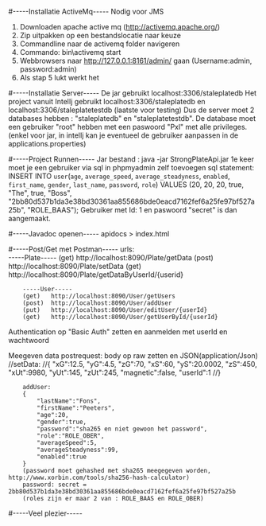 #-----Installatie ActiveMq-----
Nodig voor JMS
1) Downloaden apache active mq (http://activemq.apache.org/)
2) Zip uitpakken op een bestandslocatie naar keuze
3) Commandline naar de activemq folder navigeren
4) Commando: bin\activemq start
5) Webbrowsers naar http://127.0.0.1:8161/admin/ gaan (Username:admin, password:admin)
6) Als stap 5 lukt werkt het

#-----Installatie Server-----
De jar gebruikt localhost:3306/staleplatedb 
Het project vanuit IntelIj gebruikt localhost:3306/staleplatedb en localhost:3306/staleplatetestdb (laatste voor testing)
Dus de server moet 2 databases hebben : "staleplatedb" en "staleplatetestdb". 
De database moet een gebruiker "root" hebben met een paswoord "Pxl" met alle privileges. 
(enkel voor jar, in intelIj kan je eventueel de gebruiker aanpassen in de applications.properties)

#-----Project Runnen-----
Jar bestand : java -jar StrongPlateApi.jar
1e keer moet je een gebruiker via sql in phpmyadmin zelf toevoegen
sql statement: INSERT INTO `user`(`age`, `average_speed`, `average_steadyness`, `enabled`, `first_name`, `gender`, `last_name`, `password`, `role`) VALUES (20, 20, 20, true, "The", true, "Boss", "2bb80d537b1da3e38bd30361aa855686bde0eacd7162fef6a25fe97bf527a25b", "ROLE_BAAS");
Gebruiker met Id: 1 en paswoord "secret" is dan aangemaakt.

#-----Javadoc openen-----
apidocs > index.html

#-----Post/Get met Postman-----
urls:   
        -----Plate-----
        (get)   http://localhost:8090/Plate/getData
        (post)  http://localhost:8090/Plate/setData
        (get)   http://localhost:8090/Plate/getDataByUserId/{userid}
        
        -----User-----
        (get)   http://localhost:8090/User/getUsers
        (post)  http://localhost:8090/User/addUser
        (put)   http://localhost:8090/User/editUser/{userId} 
        (get)   http://localhost:8090/User/getUserById/{userId}


Authentication op "Basic Auth" zetten en aanmelden met userId en wachtwoord

Meegeven data postrequest: 
    body op raw zetten en JSON(application/Json)
        //setData: 
                //{
	                "xG":12.5,
                        "yG":4.5,
   	                "zG":70,
                        "xS":60,
                        "yS":20.0002,
                        "zS":450,
                        "xUt":9980,
                        "yUt":145,
                        "zUt":245,
                        "magnetic":false,
  	                "userId":1
                //}

        addUser: 
        {
            "lastName":"Fons", 
            "firstName":"Peeters", 
            "age":20,
            "gender":true,
            "password":"sha265 en niet gewoon het password", 
            "role":"ROLE_OBER", 
            "averageSpeed":5, 
            "averageSteadyness":99,
            "enabled":true
        }
        (password moet gehashed met sha265 meegegeven worden, http://www.xorbin.com/tools/sha256-hash-calculator)
        password: secret = 2bb80d537b1da3e38bd30361aa855686bde0eacd7162fef6a25fe97bf527a25b
        (roles zijn er maar 2 van : ROLE_BAAS en ROLE_OBER)


#-----Veel plezier-----
        
        
    